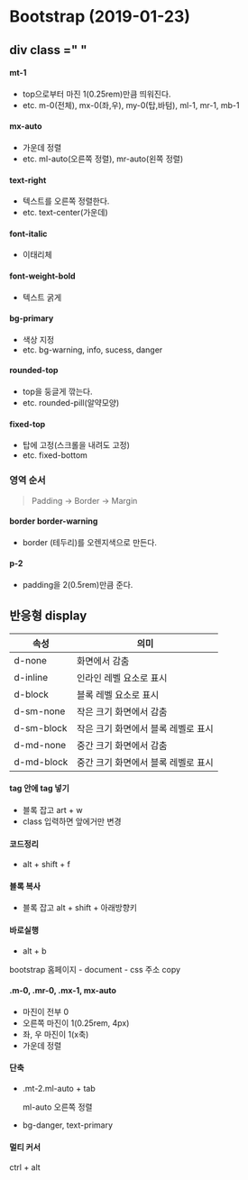 # Bootstrap (2019-01-23)

## div class =" "

#### mt-1

* top으로부터 마진 1(0.25rem)만큼 띄워진다.
* etc. m-0(전체), mx-0(좌,우), my-0(탑,바텀), ml-1, mr-1, mb-1

#### mx-auto

* 가운데 정렬
* etc. ml-auto(오른쪽 정렬), mr-auto(왼쪽 정렬)

#### text-right

* 텍스트를 오른쪽 정렬한다.
* etc. text-center(가운데)

#### font-italic

* 이태리체

#### font-weight-bold

* 텍스트 굵게

#### bg-primary

* 색상 지정
* etc. bg-warning, info, sucess, danger

#### rounded-top

* top을 둥글게 깎는다.
* etc. rounded-pill(알약모양)

#### fixed-top

* 탑에 고정(스크롤을 내려도 고정)
* etc. fixed-bottom



### 영역 순서

> Padding -> Border -> Margin

#### border border-warning

* border (테두리)를 오렌지색으로 만든다.

#### p-2

* padding을 2(0.5rem)만큼 준다.



## 반응형 display

| 속성       | 의미                                |
| ---------- | ----------------------------------- |
| d-none     | 화면에서 감춤                       |
| d-inline   | 인라인 레벨 요소로 표시             |
| d-block    | 블록 레벨 요소로 표시               |
| d-sm-none  | 작은 크기 화면에서 감춤             |
| d-sm-block | 작은 크기 화면에서 블록 레벨로 표시 |
| d-md-none  | 중간 크기 화면에서 감춤             |
| d-md-block | 중간 크기 화면에서 블록 레벨로 표시 |



#### tag 안에 tag 넣기

- 블록 잡고 art + w 
- class 입력하면 앞에거만 변경

#### 코드정리

- alt + shift + f



#### 블록 복사

- 블록 잡고 alt + shift + 아래방향키



#### 바로실행

- alt + b

bootstrap 홈페이지 - document - css 주소 copy



#### .m-0, .mr-0, .mx-1, mx-auto

- 마진이 전부 0
- 오른쪽 마진이 1(0.25rem, 4px)
- 좌, 우 마진이 1(x축)
- 가운데 정렬



#### 단축

- .mt-2.ml-auto + tab

  <div class="mt-2 ml-auto">ml-auto 오른쪽 정렬</div>

- bg-danger, text-primary



#### 멀티 커서

ctrl + alt